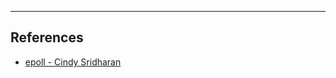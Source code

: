 
---

## References

* [epoll - Cindy Sridharan](https://medium.com/@copyconstruct/the-method-to-epolls-madness-d9d2d6378642)
